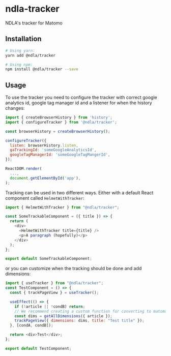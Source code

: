 # ndla-tracker

NDLA's tracker for Matomo

## Installation

```sh
# Using yarn:
yarn add @ndla/tracker

# Using npm:
npm install @ndla/tracker --save
```

## Usage

To use the tracker you need to configure the tracker with correct google analytics id, google tag manager id and a listener for when the history changes:

```javascript
import { createBrowserHistory } from 'history';
import { configureTracker } from '@ndla/tracker';

const browserHistory = createBrowserHistory();

configureTracker({
  listen: browserHistory.listen,
  gaTrackingId: 'someGoogleAnalyticsId',
  googleTagManagerId: 'someGoogleTagMangerId',
});

ReactDOM.render(
  ...,
  document.getElementById('app'),
);
```

Tracking can be used in two different ways. Either with a default React component called `HelmetWithTracker`:

```javascript
import { HelmetWithTracker } from "@ndla/tracker";

const SomeTrackableComponent = ({ title }) => {
  return (
    <div>
      <HelmetWithTracker title={title} />
      <p>A paragraph (hopefully)</p>
    </div>
  );
};

export default SomeTrackableComponent;
```

or you can customize when the tracking should be done and add dimensions:

```javascript
import { useTracker } from "@ndla/tracker";
const TestComponent = () => {
  const { trackPageView } = useTracker();

  useEffect(() => {
    if (!article || !condB) return;
    // We recommend creating a custom function for converting to matomo dimensions
    const dims = getAllDimensions({ article });
    trackPageView({ dimensions: dims, title: "Test title" });
  }, [condA, condB]);

  return <div>Test</div>;
};

export default TestComponent;
```
